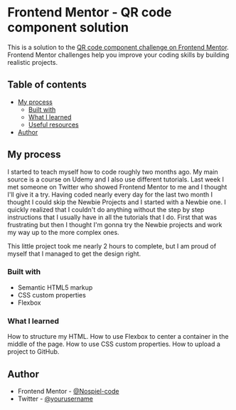# Frontend Mentor - QR code component solution

This is a solution to the [QR code component challenge on Frontend Mentor](https://www.frontendmentor.io/challenges/qr-code-component-iux_sIO_H). Frontend Mentor challenges help you improve your coding skills by building realistic projects. 

## Table of contents

- [My process](#my-process)
  - [Built with](#built-with)
  - [What I learned](#what-i-learned)
  - [Useful resources](#useful-resources)
- [Author](#author)

## My process

I started to teach myself how to code roughly two months ago.
My main source is a course on Udemy and I also use different tutorials.
Last week I met someone on Twitter who showed Frontend Mentor to me and I thought I'll give it a try.
Having coded nearly every day for the last two month I thought I could skip the Newbie Projects and I started with a Newbie one. I quickly realized that I couldn't do anything without the step by step instructions that I usually have in all the tutorials that I do. First that was frustrating but then I thought I'm gonna try the Newbie projects and work my way up to the more complex ones.

This little project took me nearly 2 hours to complete, but I am proud of myself that I managed to get the design right.

### Built with

- Semantic HTML5 markup
- CSS custom properties
- Flexbox

### What I learned

How to structure my HTML.
How to use Flexbox to center a container in the middle of the page.
How to use CSS custom properties.
How to upload a project to GitHub.


## Author

- Frontend Mentor - [@Nospiel-code](https://www.frontendmentor.io/profile/Nospiel-code)
- Twitter - [@yourusername](https://www.twitter.com/yourusername)